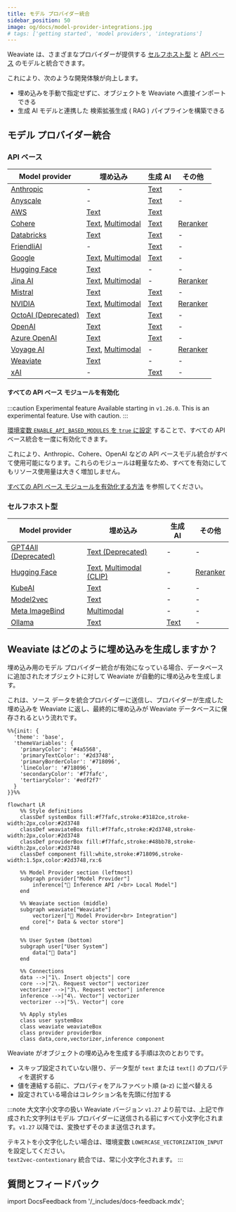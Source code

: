 ```yaml
---
title: モデル プロバイダー統合
sidebar_position: 50
image: og/docs/model-provider-integrations.jpg
# tags: ['getting started', 'model providers', 'integrations']
---
```


Weaviate は、さまざまなプロバイダーが提供する [セルフホスト型](#locally-hosted) と [API ベース](#api-based) のモデルと統合できます。

これにより、次のような開発体験が向上します。  
- 埋め込みを手動で指定せずに、オブジェクトを Weaviate へ直接インポートできる  
- 生成 AI モデルと連携した 検索拡張生成 ( RAG ) パイプラインを構築できる  

## モデル プロバイダー統合

### API ベース

| Model provider | 埋め込み | 生成 AI | その他 |
| --- | --- | --- | --- |
| [Anthropic](./anthropic/index.md) | - | [Text](./anthropic/generative.md) | - |
| [Anyscale](./anyscale/index.md) | - | [Text](./anyscale/generative.md) | - |
| [AWS](./aws/index.md) | [Text](./aws/embeddings.md) | [Text](./aws/generative.md) |
| [Cohere](./cohere/index.md) | [Text](./cohere/embeddings.md), [Multimodal](./cohere/embeddings-multimodal.md) | [Text](./cohere/generative.md) | [Reranker](./cohere/reranker.md) |
| [Databricks](./databricks/index.md) | [Text](./databricks/embeddings.md) | [Text](./databricks/generative.md) | - |
| [FriendliAI](./friendliai/index.md) | - | [Text](./friendliai/generative.md) | - |
| [Google](./google/index.md) | [Text](./google/embeddings.md), [Multimodal](./google/embeddings-multimodal.md) | [Text](./google/generative.md) | - |
| [Hugging Face](./huggingface/index.md) | [Text](./huggingface/embeddings.md) | - | - |
| [Jina AI](./jinaai/index.md) | [Text](./jinaai/embeddings.md), [Multimodal](./jinaai/embeddings-multimodal.md) | - | [Reranker](./jinaai/reranker.md) |
| [Mistral](./mistral/index.md) | [Text](./mistral/embeddings.md) | [Text](./mistral/generative.md) | - |
| [NVIDIA](./nvidia/index.md) | [Text](./nvidia/embeddings.md), [Multimodal](./nvidia/embeddings-multimodal.md) | [Text](./nvidia/generative.md) | [Reranker](./nvidia/reranker.md) |
| [OctoAI (Deprecated)](./octoai/index.md) | [Text](./octoai/embeddings.md) | [Text](./octoai/generative.md) | - |
| [OpenAI](./openai/index.md) | [Text](./openai/embeddings.md) | [Text](./openai/generative.md) | - |
| [Azure OpenAI](./openai-azure/index.md) | [Text](./openai-azure/embeddings.md) | [Text](./openai-azure/generative.md) | - |
| [Voyage AI](./voyageai/index.md) | [Text](./voyageai/embeddings.md), [Multimodal](./voyageai/embeddings-multimodal.md) | - | [Reranker](./voyageai/reranker.md) |
| [Weaviate](./weaviate/index.md) | [Text](./weaviate/embeddings.md) | - | - |
| [xAI](./xai/index.md) | - | [Text](./xai/generative.md) | - |

#### すべての API ベース モジュールを有効化

:::caution Experimental feature
Available starting in `v1.26.0`. This is an experimental feature. Use with caution.
:::

[環境変数 `ENABLE_API_BASED_MODULES` を `true` に設定](../configuration/modules.md#enable-all-api-based-modules) することで、すべての API ベース統合を一度に有効化できます。

これにより、Anthropic、Cohere、OpenAI などの API ベースモデル統合がすべて使用可能になります。これらのモジュールは軽量なため、すべてを有効にしてもリソース使用量は大きく増加しません。

[すべての API ベース モジュールを有効化する方法](../configuration/modules.md#enable-all-api-based-modules) を参照してください。

### セルフホスト型

| Model provider | 埋め込み | 生成 AI | その他 |
| --- | --- | --- | --- |
| [GPT4All (Deprecated)](./gpt4all/index.md) | [Text (Deprecated)](./gpt4all/embeddings.md) | - | - |
| [Hugging Face](./transformers/index.md) | [Text](./transformers/embeddings.md), [Multimodal (CLIP)](./transformers/embeddings-multimodal.md) | - | [Reranker](./transformers/reranker.md) |
| [KubeAI](./kubeai/index.md) | [Text](./kubeai/embeddings.md) | - | - |
| [Model2vec](./model2vec/index.md) | [Text](./model2vec/embeddings.md) | - | - |
| [Meta ImageBind](./imagebind/index.md) | [Multimodal](./imagebind/embeddings-multimodal.md) | - | - |
| [Ollama](./ollama/index.md) | [Text](./ollama/embeddings.md) | [Text](./ollama/generative.md) | - |

## Weaviate はどのように埋め込みを生成しますか？

埋め込み用のモデル プロバイダー統合が有効になっている場合、データベースに追加されたオブジェクトに対して Weaviate が自動的に埋め込みを生成します。

これは、ソース データを統合プロバイダーに送信し、プロバイダーが生成した埋め込みを Weaviate に返し、最終的に埋め込みが Weaviate データベースに保存されるという流れです。

```mermaid
%%{init: {
  'theme': 'base',
  'themeVariables': {
    'primaryColor': '#4a5568',
    'primaryTextColor': '#2d3748',
    'primaryBorderColor': '#718096',
    'lineColor': '#718096',
    'secondaryColor': '#f7fafc',
    'tertiaryColor': '#edf2f7'
  }
}}%%

flowchart LR
    %% Style definitions
    classDef systemBox fill:#f7fafc,stroke:#3182ce,stroke-width:2px,color:#2d3748
    classDef weaviateBox fill:#f7fafc,stroke:#2d3748,stroke-width:2px,color:#2d3748
    classDef providerBox fill:#f7fafc,stroke:#48bb78,stroke-width:2px,color:#2d3748
    classDef component fill:white,stroke:#718096,stroke-width:1.5px,color:#2d3748,rx:6

    %% Model Provider section (leftmost)
    subgraph provider["Model Provider"]
        inference["🤖 Inference API /<br> Local Model"]
    end

    %% Weaviate section (middle)
    subgraph weaviate["Weaviate"]
        vectorizer["🔌 Model Provider<br> Integration"]
        core["⚡️ Data & vector store"]
    end

    %% User System (bottom)
    subgraph user["User System"]
        data["📄 Data"]
    end

    %% Connections
    data -->|"1\. Insert objects"| core
    core -->|"2\. Request vector"| vectorizer
    vectorizer -->|"3\. Request vector"| inference
    inference -->|"4\. Vector"| vectorizer
    vectorizer -->|"5\. Vector"| core

    %% Apply styles
    class user systemBox
    class weaviate weaviateBox
    class provider providerBox
    class data,core,vectorizer,inference component
```

Weaviate がオブジェクトの埋め込みを生成する手順は次のとおりです。

- スキップ設定されていない限り、データ型が `text` または `text[]` のプロパティを選択する
- 値を連結する前に、プロパティをアルファベット順 (a-z) に並べ替える
- 設定されている場合はコレクション名を先頭に付加する

:::note 大文字小文字の扱い
Weaviate バージョン `v1.27` より前では、上記で作成された文字列はモデル プロバイダーに送信される前にすべて小文字化されます。`v1.27` 以降では、変換せずそのまま送信されます。

テキストを小文字化したい場合は、環境変数 `LOWERCASE_VECTORIZATION_INPUT` を設定してください。  
`text2vec-contextionary` 統合では、常に小文字化されます。
:::

## 質問とフィードバック

import DocsFeedback from '/_includes/docs-feedback.mdx';

<DocsFeedback/>

